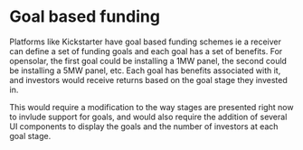 # Goal based funding

Platforms like Kickstarter have goal based funding schemes ie a receiver can define a set of funding goals and each goal has a set of benefits. For opensolar, the first goal could be installing a 1MW panel, the second could be installing a 5MW panel, etc. Each goal has benefits associated with it, and investors would receive returns based on the goal stage they invested in.

This would require a modification to the way stages are presented right now to invlude support for goals, and would also require the addition of several UI components to display the goals and the number of investors at each goal stage.

